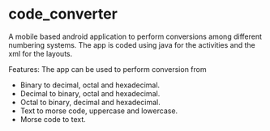 # code_converter
A mobile based android application to perform conversions among different numbering systems.
The app is coded using java for the activities and the xml for the layouts.

Features:
The app can be used to perform conversion from
  * Binary to decimal, octal and hexadecimal.
  * Decimal to binary, octal and hexadecimal.
  * Octal to binary, decimal and hexadecimal.
  * Text to morse code, uppercase and lowercase.
  * Morse code to text.
